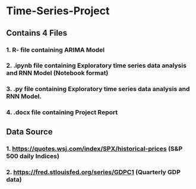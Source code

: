 # Time-Series-Project

## Contains 4 Files
### 1. R- file containing ARIMA Model
### 2. .ipynb file containing Exploratory time series data analysis and RNN Model (Notebook format)
### 3. .py file containing Exploratory time series data analysis and RNN Model.
### 4. .docx file containing Project Report

## Data Source
### 1. https://quotes.wsj.com/index/SPX/historical-prices (S&P 500 daily Indices)
### 2. https://fred.stlouisfed.org/series/GDPC1 (Quarterly GDP data)
